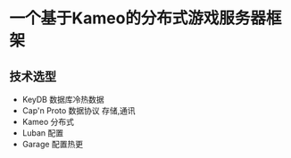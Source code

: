 # 一个基于Kameo的分布式游戏服务器框架

## 技术选型
- KeyDB  数据库冷热数据
- Cap'n  Proto 数据协议 存储,通讯
- Kameo 分布式
- Luban  配置
- Garage 配置热更
